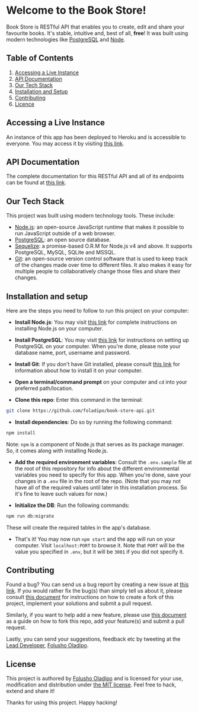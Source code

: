 # Welcome to the Book Store!
Book Store is RESTful API that enables you to create, edit and share your favourite books. It's stable, intuitive and, best of all, **free**! It was 
 built using modern technologies like
 [PostgreSQL](https://www.postgresql.org/) and
 [Node](https://nodejs.org/en/).

## Table of Contents

  1. [Accessing a Live Instance](#accessing-a-live-instance)
  1. [API Documentation](#api-documentation)
  1. [Our Tech Stack](#our-tech-stack)
  1. [Installation and Setup](#installation-and-setup)
  1. [Contributing](#contributing)
  1. [Licence](#license)

## Accessing a Live Instance

An instance of this app has been deployed to Heroku and is accessible to everyone. You may access it by visiting [this link](https://book-store-api-app.herokuapp.com/).

## API Documentation

The complete documentation for this RESTful API and all of its endpoints can be found at [this link](https://documenter.getpostman.com/view/5802609/RzZ6KgwS).

## Our Tech Stack

This project was built using modern technology tools. These include:
- [Node.js](https://nodejs.org/en/): an open-source JavaScript runtime that makes it possible to run JavaScript outside of a web browser.
- [PostgreSQL](https://www.postgresql.org/): an open source database.
- [Sequelize](docs.sequelizejs.com/): a promise-based O.R.M for Node.js v4
 and above. It supports PostgreSQL, MySQL, SQLite and MSSQL.
- [Git](https://git-scm.com/): an open-source version control software that is used to keep track of the changes made over time to different files. It also makes it easy for multiple people to collaboratively change those files and share their changes.

## Installation and setup

Here are the steps you need to follow to run this project on your computer:
- **Install Node.js**: You may visit [this link](https://nodejs.org/en/download/)
 for complete instructions on installing Node.js on your computer.

- **Install PostgreSQL**: You may visit
 [this link](http://postgresguide.com/setup/install.html)
 for instructions on setting up PostgreSQL on your computer. When you're
 done, please note your database name, port, username and password.

- **Install Git**: If you don't have Git installed, please consult [this link](https://google.com/search?q=how+to+install+git) for information about how to install it on your computer.

- **Open a terminal/command prompt** on your computer and `cd` into your
 preferred path/location.

- **Clone this repo**: Enter this command in the terminal:

```bash
git clone https://github.com/foladipo/book-store-api.git
```

- **Install dependencies**: Do so by running the following command:

```bash
npm install
```

Note: `npm` is a component of Node.js that serves as its package manager.
 So, it comes along with installing Node.js.

- **Add the required environment variables**: Consult the `.env.sample`
 file at the root of this repository for info about the different
 environmental variables you need to specify for this app. When
 you're done, save your changes in a `.env` file in the root of
 the repo. (Note that you may not have all of the required values until
 later in this installation process. So it's fine to leave such values for now.)

- **Initialize the DB**: Run the following commands:
```bash
npm run db:migrate
```

These will create the required tables in the app's database.

- That's it! You may now run `npm start` and the app will run on your
 computer. Visit `localhost:PORT` to browse it. Note that `PORT` will be the value you specified in `.env`, but it will be `3001` if you did not specify it.

## Contributing

Found a bug? You can send us a bug report by creating a new issue at
 [this link](https://github.com/andela-foladipo/book-store-api/issues). If
  you would rather fix the bug(s) than simply tell us about it, please consult
 [this document](https://help.github.com/articles/fork-a-repo/) for
 instructions on how to create a fork of this project, implement your
 solutions and submit a pull request.
 
Similarly, if you want to help add a new feature, please use
 [this document](https://help.github.com/articles/fork-a-repo/) as a guide
 on how to fork this repo, add your feature(s) and submit a pull request.
 
Lastly, you can send your
 suggestions, feedback etc by tweeting at the
 [Lead Developer](https://google.com/search?q=folusho+oladipo),
 [Folusho Oladipo](https://twitter.com/folushooladipo).


## License

This project is authored by [Folusho Oladipo](https://google.com/search?q=Folusho+Oladipo)
  and is licensed for your use, modification and distribution under
  [the MIT license](https://en.wikipedia.org/wiki/MIT_License). Feel
  free to hack, extend and share it!

Thanks for using this project. Happy hacking!
